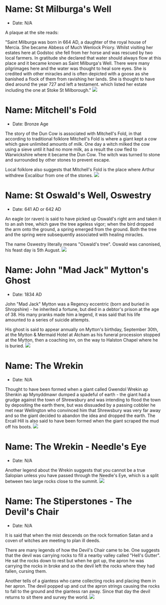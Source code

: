 # Name: St Milburga's Well
- Date: N/A

A plaque at the site reads:

"Saint Milburga was born in 664 AD, a daughter of the royal house of Mercia.  She became Abbess of Much Wenlock Priory.  Whilst visiting her estates here at Godstoc she fell from her horse and was rescued by two local farmers.  In gratitude she declared that water should always flow at this place and it became known as Saint Milburga's Well.  There were many pilgrimages here and the water was thought to heal sore eyes.  She is credited with other miracles and is often depicted with a goose as she banished a flock of them from ravishing her lands.  She is thought to have died around the year 727 and left a testament. which listed her estate including the one at Stoke St Milborough."
![](../1shropshire/assets/images/folklore/2020-07-17_14_39_44_DSC_7444_DxO_1.jpg)

# Name: Mitchell's Fold
- Date: Bronze Age

The story of the Dun Cow is associated with Mitchell's Fold, in that according to traditional folklore Mitchell's Fold is where a giant kept a cow which gave unlimited amounts of milk. One day a witch milked the cow using a sieve until it had no more milk, as a result the cow fled to Warwickshire where it  became the Dun Cow. The witch was turned to stone and surrounded by other stones to prevent escape.

Local folklore also suggests that Mitchell's Fold is the place where Arthur withdrew Excalibur from one of the stones.
![](../1shropshire/assets/images/folklore/2018-02-24_14_57_22_DSC_2137_DxO.jpg)

# Name: St Oswald's Well, Oswestry
- Date: 641 AD or 642 AD

An eagle (or raven) is said to have picked up Oswald's right arm and taken it to an ash tree, which gave the tree ageless vigor; when the bird dropped the arm onto the ground, a spring emerged from the ground. Both the tree and the spring were subsequently associated with healing miracles.

The name Oswestry literally means "Oswald's tree". Oswald was canonised, his feast day is 5th August.
![](../1shropshire/assets/images/folklore/2019-06-01_13_37_32_DSC_4458_DxO.jpg)

# Name: John "Mad Jack" Mytton's Ghost
- Date: 1834 AD

John "Mad Jack" Mytton was a Regency eccentric (born and buried in Shropshire) - he inherited a fortune, but died in a debtor's prison at the age of 38.  His many pranks made him a legend, it was said that his life amounted to a series of suicide attempts.

His ghost is said to appear annually on Mytton's birthday, September 30th, at the Mytton & Mermaid Hotel at Atcham as his funeral procession stopped at the Mytton, then a coaching inn, on the way to Halston Chapel where he is buried.
![](../1shropshire/assets/images/folklore/2020-03-01_13_36_56_DSC_6582_DxO.jpg)

# Name: The Wrekin
- Date: N/A

Thought to have been formed when a giant called Gwendol Wrekin ap Shenkin ap Mynyddmawr dumped a spadeful of earth - the giant had a grudge against the town of Shrewsbury and was intending to flood the town by depositing the earth there, but was dissuaded by a passing cobbler he met near Wellington who convinced him that Shrewsbury was very far away and so the giant decided to abandon the idea and dropped the earth.  The Ercall Hill is also said to have been formed when the giant scraped the mud off his boots.
![](../1shropshire/assets/images/folklore/2020-03-01_14_22_57_DSC_6648_DxO.jpg)

# Name: The Wrekin - Needle's Eye
- Date: N/A

Another legend about the Wrekin suggests that you cannot be a true Salopian unless you have passed through the Needle's Eye, which is a split between two large rocks close to the summit.
![](../1shropshire/assets/images/folklore/2022-03-20_06_01_29_DSC_0562.jpg)

# Name: The Stiperstones - The Devil's Chair
- Date: N/A

It is said that when the mist descends on the rock formation Satan and a coven of witches are meeting to plan ill deeds.

There are many legends of how the Devil's Chair came to be.  One suggests that the devil was carrying rocks to fill a nearby valley called "Hell's Gutter".  He sat the rocks down to rest but when he got up, the apron he was carrying the rocks in broke and so the devil left the rocks where they had fallen, cursing them.

Another tells of a giantess who came collecting rocks and placing them in her apron.  The devil popped up and cut the apron strings causing the rocks to fall to the ground and the giantess ran away.  Since that day the devil returns to sit there and survey the world.
![](../1shropshire/assets/images/folklore/2010-05-09_13-30-46_00009810_DxO.jpg)
